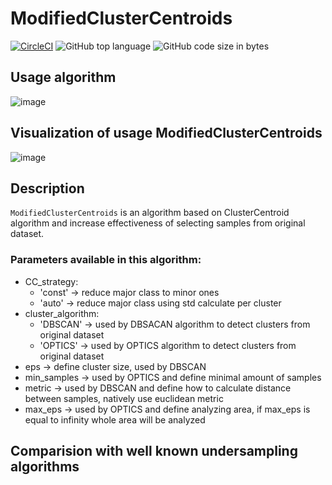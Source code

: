 # ModifiedClusterCentroids

[![CircleCI](https://circleci.com/gh/circleci/circleci-docs.svg?style=svg)](https://circleci.com/gh/circleci/circleci-docs)
![GitHub top language](https://img.shields.io/github/languages/top/pawel150199/ModifiedClusterCentroids)
![GitHub code size in bytes](https://img.shields.io/github/languages/code-size/pawel150199/ModifiedClusterCentroids)

## Usage algorithm
![image](https://user-images.githubusercontent.com/41188005/185382409-c7234cc9-516d-4d8e-8a78-6ac90fd0def4.png)

## Visualization of usage ModifiedClusterCentroids
![image](https://user-images.githubusercontent.com/41188005/185381188-75655b90-3655-4430-815e-0a6b37bd0dc5.png)

## Description
`ModifiedClusterCentroids` is an algorithm based on ClusterCentroid algorithm and increase effectiveness of selecting samples from original dataset.
### Parameters available in this algorithm:
- CC_strategy:
  * 'const' -> reduce major class to minor ones
  * 'auto' -> reduce major class using std calculate per cluster
- cluster_algorithm:
  * 'DBSCAN' -> used by DBSACAN algorithm to detect clusters from original dataset
  * 'OPTICS' -> used by OPTICS algorithm to detect clusters from original dataset
- eps -> define cluster  size, used by DBSCAN
- min_samples -> used by OPTICS and define minimal amount of samples
- metric -> used by DBSCAN and define how to calculate distance between samples, natively use euclidean metric
- max_eps -> used by OPTICS and define analyzing area, if max_eps is equal to infinity whole area will be analyzed

## Comparision with well known undersampling algorithms
